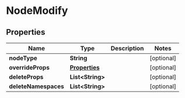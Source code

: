 # NodeModify

## Properties
Name | Type | Description | Notes
------------ | ------------- | ------------- | -------------
**nodeType** | **String** |  |  [optional]
**overrideProps** | [**Properties**](Properties.md) |  |  [optional]
**deleteProps** | **List&lt;String&gt;** |  |  [optional]
**deleteNamespaces** | **List&lt;String&gt;** |  |  [optional]
